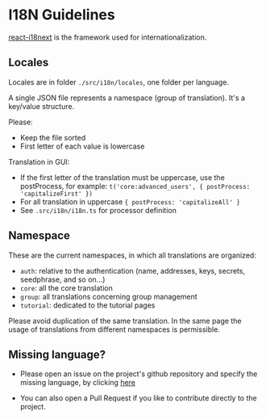 # I18N Guidelines

[react-i18next](https://react.i18next.com/) is the framework used for internationalization.

## Locales

Locales are in folder `./src/i18n/locales`, one folder per language.

A single JSON file represents a namespace (group of translation).
It's a key/value structure.

Please:

- Keep the file sorted
- First letter of each value is lowercase

Translation in GUI:

- If the first letter of the translation must be uppercase, use the postProcess, for example: `t('core:advanced_users', { postProcess: 'capitalizeFirst' })`
- For all translation in uppercase `{ postProcess: 'capitalizeAll' }`
- See `.src/i18n/i18n.ts` for processor definition

## Namespace

These are the current namespaces, in which all translations are organized:

- `auth`: relative to the authentication (name, addresses, keys, secrets, seedphrase, and so on...)
- `core`: all the core translation
- `group`: all translations concerning group management
- `tutorial`: dedicated to the tutorial pages

Please avoid duplication of the same translation.
In the same page the usage of translations from different namespaces is permissible.

## Missing language?

- Please open an issue on the project's github repository and specify the missing language, by clicking [here](https://github.com/Qortal/Qortal-Hub/issues/new)

- You can also open a Pull Request if you like to contribute directly to the project.
